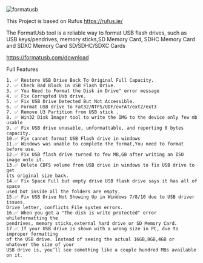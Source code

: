 

![formatusb](https://formatusb.com/assets/images/formatusb-type-c779b455f67949cce09dfad4a7f006f1.png)

This Project is based on Rufus https://rufus.ie/

The FormatUsb tool is a reliable way to format USB flash drives, such as USB keys/pendrives, memory sticks,SD Memory Card, SDHC Memory Card and SDXC Memory Card SD/SDHC/SDXC Cards 

https://formatusb.com/download

Full Features

    1. ✅ Restore USB Drive Back To Original Full Capacity.
    2. ✅ Check Bad Block in USB Flash Drive.
    3. ✅ You Need to Format the Disk in Drive" error message
    4. ✅ Fix Corrupted Usb drive.
    5. ✅ Fix USB Drive Detected But Not Accessible.
    6. ✅ Format USB drive to Fat32/NTFS/UDF/exFAT/ext2/ext3
    7. ✅ Remove U3 Partition from USB stick .
    8. ✅ Win32 Disk Imager tool to write the IMG to the device only few mb usable
    9. ✅ Fix USB drive unusable, unformattable, and reporting 0 bytes capacity.
    10.✅ Fix cannot format USB Flash drive in windows
    11.✅ Windows was unable to complete the format,You need to format before use.
    12.✅ Fix USB flash drive turned to few MB,GB after writing an ISO image onto it.
    13.✅ Delete CDFS volume from USB drive in windows to fix USB drive to get
    its original size back.
    14.✅ Fix Space Full but empty drive USB flash drive says it has all of space
    used but inside all the folders are empty.
    15.✅ Fix USB Drive Not Showing Up in Windows 7/8/10 due to USB driver issues,
    Drive letter, conflicts File system errors.
    16.✅ When you get a "The disk is write protected" error whileformatting the
    pendrives, memory sticks,external hard drive or SD Memory Card.
    17.✅ If your USB drive is shown with a wrong size in PC, due to improper formatting
    of the USB drive. Instead of seeing the actual 16GB,8GB,4GB or whatever the size of your
    USB drive is, you’ll see something like a couple hundred MBs available on it. 
    
    
 
    

    
